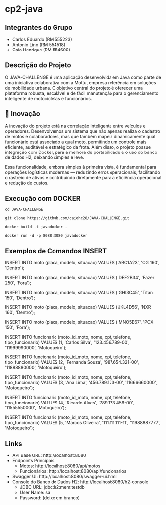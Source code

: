 # cp2-java

## Integrantes do Grupo

- Carlos Eduardo (RM 555223)
- Antonio Lino (RM 554518)
- Caio Henrique (RM 554600)

## Descrição do Projeto
O JAVA-CHALLENGE é uma aplicação desenvolvida em Java como parte de uma iniciativa colaborativa com a Mottu, empresa referência em soluções de mobilidade urbana. O objetivo central do projeto é oferecer uma plataforma robusta, escalável e de fácil manutenção para o gerenciamento inteligente de motocicletas e funcionários.

## 🚀 Inovação
A inovação do projeto está na correlação inteligente entre veículos e operadores. Desenvolvemos um sistema que não apenas realiza o cadastro de motos e colaboradores, mas que também mapeia dinamicamente qual funcionário está associado a qual moto, permitindo um controle mais eficiente, auditável e estratégico da frota. Além disso, o projeto possue integração com Docker, para a melhora de portabilidade e o uso do banco de dados H2, deixando simples e leve.

Essa funcionalidade, embora simples à primeira vista, é fundamental para operações logísticas modernas — reduzindo erros operacionais, facilitando o rastreio de ativos e contribuindo diretamente para a eficiência operacional e redução de custos.

## Execução com DOCKER

``
cd JAVA-CHALLENGE
``

``
git clone https://github.com/caiohc28/JAVA-CHALLENGE.git
``

``
docker build -t javadocker .
``

``
docker run -d -p 8088:8080 javadocker
``

## Exemplos de Comandos INSERT 
INSERT INTO moto (placa, modelo, situacao) VALUES ('ABC1A23', 'CG 160', 'Dentro');

INSERT INTO moto (placa, modelo, situacao) VALUES ('DEF2B34', 'Fazer 250', 'Fora');

INSERT INTO moto (placa, modelo, situacao) VALUES ('GHI3C45', 'Titan 150', 'Dentro');

INSERT INTO moto (placa, modelo, situacao) VALUES ('JKL4D56', 'NXR 160', 'Dentro');

INSERT INTO moto (placa, modelo, situacao) VALUES ('MNO5E67', 'PCX 150', 'Fora');

INSERT INTO funcionario (moto_id_moto, nome, cpf, telefone, tipo_funcionario) VALUES (1, 'Carlos Silva', '123.456.789-00', '11999990000', 'Motoqueiro');

INSERT INTO funcionario (moto_id_moto, nome, cpf, telefone, tipo_funcionario) VALUES (2, 'Fernanda Souza', '987.654.321-00', '11888880000', 'Motoqueiro');

INSERT INTO funcionario (moto_id_moto, nome, cpf, telefone, tipo_funcionario) VALUES (3, 'Ana Lima', '456.789.123-00', '11666660000', 'Motoqueiro');

INSERT INTO funcionario (moto_id_moto, nome, cpf, telefone, tipo_funcionario) VALUES (4, 'Ricardo Alves', '789.123.456-00', '11555550000', 'Motoqueiro');

INSERT INTO funcionario (moto_id_moto, nome, cpf, telefone, tipo_funcionario) VALUES (5, 'Marcos Oliveira', '111.111.111-11', '11988887777', 'Motoqueiro');


## Links

- API Base URL: http://localhost:8080
- Endpoints Principais:
  - Motos: http://localhost:8080/api/motos
  - Funcionários: http://localhost:8080/api/funcionarios
- Swagger UI: http://localhost:8080/swagger-ui.html
- Console do Banco de Dados H2: http://localhost:8080/h2-console
  - JDBC URL: jdbc:h2:mem:testdb
  - User Name: sa
  - Password: (deixe em branco)

